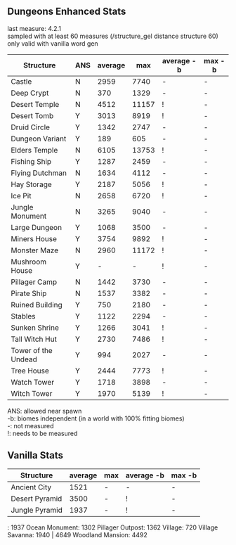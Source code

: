 ## Dungeons Enhanced Stats
last measure: 4.2.1<br>
sampled with at least 60 measures (/structure_gel distance structure 60)<br>
only valid with vanilla word gen

| Structure           | ANS | average | max    | average -b | max -b |
|---------------------|-----|---------|--------|------------|--------|
| Castle              | N   | 2959    | 7740   | -          | -      | up c
| Deep Crypt          | N   | 370     | 1329   | -          | -      | up c
| Desert Temple       | N   | 4512    | 11157  | !          | -      | down c
| Desert Tomb         | Y   | 3013    | 8919   | !          | -      | up c
| Druid Circle        | Y   | 1342    | 2747   | -          | -      |
| Dungeon Variant     | Y   | 189     | 605    | -          | -      | up c
| Elders Temple       | N   | 6105    | 13753  | !          | -      | down c
| Fishing Ship        | Y   | 1287    | 2459   | -          | -      |
| Flying Dutchman     | N   | 1634    | 4112   | -          | -      | up up c
| Hay Storage         | Y   | 2187    | 5056   | !          | -      | down c
| Ice Pit             | N   | 2658    | 6720   | !          | -      | down c
| Jungle Monument     | N   | 3265    | 9040   | -          | -      |
| Large Dungeon       | Y   | 1068    | 3500   | -          | -      | up c
| Miners House        | Y   | 3754    | 9892   | !          | -      | ?
| Monster Maze        | N   | 2960    | 11172  | !          | -      | 
| Mushroom House      | Y   | -       | -      | !          | -      | 
| Pillager Camp       | N   | 1442    | 3730   | -          | -      | up c
| Pirate Ship         | N   | 1537    | 3382   | -          | -      | up c
| Ruined Building     | Y   | 750     | 2180   | -          | -      |
| Stables             | Y   | 1122    | 2294   | -          | -      | up c
| Sunken Shrine       | Y   | 1266    | 3041   | !          | -      | 
| Tall Witch Hut      | Y   | 2730    | 7486   | !          | -      |
| Tower of the Undead | Y   | 994     | 2027   | -          | -      | up c
| Tree House          | Y   | 2444    | 7773   | !          | -      | ?
| Watch Tower         | Y   | 1718    | 3898   | -          | -      |
| Witch Tower         | Y   | 1970    | 5139   | !          | -      | ?

ANS: allowed near spawn<br>
-b: biomes independent (in a world with 100% fitting biomes)<br>
-: not measured<br>
!: needs to be measured

## Vanilla Stats
| Structure       | average | max | average -b | max -b |
|-----------------|---------|-----|------------|--------|
| Ancient City    | 1521    | -   | -          | -      | 
| Desert Pyramid  | 3500    | -   | !          | -      |
| Jungle Pyramid  | 1937    | -   | !          | -      |

: 1937
Ocean Monument: 1302
Pillager Outpost: 1362
Village: 720
Village Savanna: 1940 | 4649
Woodland Mansion: 4492